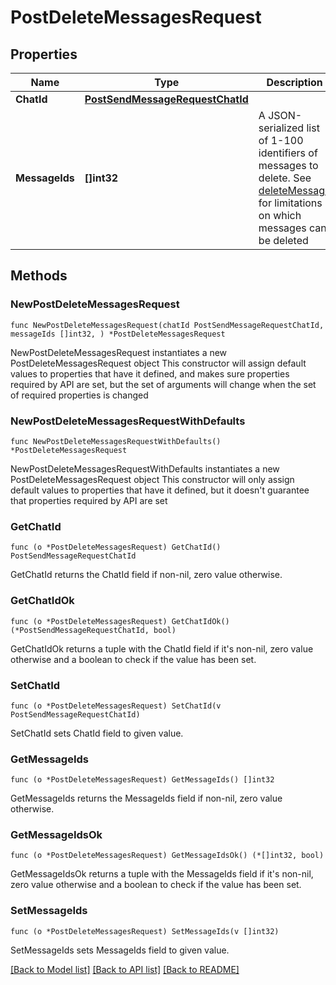 # PostDeleteMessagesRequest

## Properties

Name | Type | Description | Notes
------------ | ------------- | ------------- | -------------
**ChatId** | [**PostSendMessageRequestChatId**](PostSendMessageRequestChatId.md) |  | 
**MessageIds** | **[]int32** | A JSON-serialized list of 1-100 identifiers of messages to delete. See [deleteMessage](https://core.telegram.org/bots/api/#deletemessage) for limitations on which messages can be deleted | 

## Methods

### NewPostDeleteMessagesRequest

`func NewPostDeleteMessagesRequest(chatId PostSendMessageRequestChatId, messageIds []int32, ) *PostDeleteMessagesRequest`

NewPostDeleteMessagesRequest instantiates a new PostDeleteMessagesRequest object
This constructor will assign default values to properties that have it defined,
and makes sure properties required by API are set, but the set of arguments
will change when the set of required properties is changed

### NewPostDeleteMessagesRequestWithDefaults

`func NewPostDeleteMessagesRequestWithDefaults() *PostDeleteMessagesRequest`

NewPostDeleteMessagesRequestWithDefaults instantiates a new PostDeleteMessagesRequest object
This constructor will only assign default values to properties that have it defined,
but it doesn't guarantee that properties required by API are set

### GetChatId

`func (o *PostDeleteMessagesRequest) GetChatId() PostSendMessageRequestChatId`

GetChatId returns the ChatId field if non-nil, zero value otherwise.

### GetChatIdOk

`func (o *PostDeleteMessagesRequest) GetChatIdOk() (*PostSendMessageRequestChatId, bool)`

GetChatIdOk returns a tuple with the ChatId field if it's non-nil, zero value otherwise
and a boolean to check if the value has been set.

### SetChatId

`func (o *PostDeleteMessagesRequest) SetChatId(v PostSendMessageRequestChatId)`

SetChatId sets ChatId field to given value.


### GetMessageIds

`func (o *PostDeleteMessagesRequest) GetMessageIds() []int32`

GetMessageIds returns the MessageIds field if non-nil, zero value otherwise.

### GetMessageIdsOk

`func (o *PostDeleteMessagesRequest) GetMessageIdsOk() (*[]int32, bool)`

GetMessageIdsOk returns a tuple with the MessageIds field if it's non-nil, zero value otherwise
and a boolean to check if the value has been set.

### SetMessageIds

`func (o *PostDeleteMessagesRequest) SetMessageIds(v []int32)`

SetMessageIds sets MessageIds field to given value.



[[Back to Model list]](../README.md#documentation-for-models) [[Back to API list]](../README.md#documentation-for-api-endpoints) [[Back to README]](../README.md)


